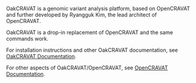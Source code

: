 OakCRAVAT is a genomic variant analysis platform, based on OpenCRAVAT and further developed by Ryangguk Kim, the lead architect of OpenCRAVAT.

OakCRAVAT is a drop-in replacement of OpenCRAVAT and the same commands work.

For installation instructions and other OakCRAVAT documentation, see [OakCRAVAT Documentation](https://oakcravat.readthedocs.io/).

For other aspects of OakCRAVAT/OpenCRAVAT, see [OpenCRAVAT Documentation](https://open-cravat.readthedocs.org).
